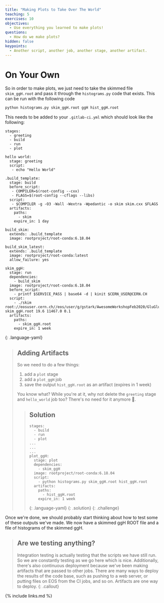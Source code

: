 ```yaml
---
title: "Making Plots to Take Over The World"
teaching: 5
exercises: 10
objectives:
  - Use everything you learned to make plots!
questions:
  - How do we make plots?
hidden: false
keypoints:
  - Another script, another job, another stage, another artifact.
---
```


# On Your Own

So in order to make plots, we just need to take the skimmed file `skim_ggH.root` and pass it through the `histograms.py` code that exists. This can be run with the following code

```bash
python histograms.py skim_ggH.root ggH hist_ggH.root
```

This needs to be added to your `.gitlab-ci.yml` which should look like the following:

~~~
stages:
  - greeting
  - build
  - run
  - plot

hello world:
  stage: greeting
  script:
   - echo "Hello World"

.build_template:
  stage: build
  before_script:
   - COMPILER=$(root-config --cxx)
   - FLAGS=$(root-config --cflags --libs)
  script:
   - $COMPILER -g -O3 -Wall -Wextra -Wpedantic -o skim skim.cxx $FLAGS
  artifacts:
    paths:
      - skim
    expire_in: 1 day

build_skim:
  extends: .build_template
  image: rootproject/root-conda:6.18.04

build_skim_latest:
  extends: .build_template
  image: rootproject/root-conda:latest
  allow_failure: yes

skim_ggH:
  stage: run
  dependencies:
    - build_skim
  image: rootproject/root-conda:6.18.04
  before_script:
    - printf $SERVICE_PASS | base64 -d | kinit $CERN_USER@CERN.CH
  script:
    - ./skim root://eosuser.cern.ch//eos/user/g/gstark/AwesomeWorkshopFeb2020/GluGluToHToTauTau.root skim_ggH.root 19.6 11467.0 0.1
  artifacts:
    paths:
      - skim_ggH.root
    expire_in: 1 week
~~~
{: .language-yaml}

> ## Adding Artifacts
>
> So we need to do a few things:
>
> 1. add a `plot` stage
> 2. add a `plot_ggH` job
> 3. save the output `hist_ggH.root` as an artifact (expires in 1 week)
>
> You know what? While you're at it, why not delete the `greeting` stage and `hello_world` job too? There's no need for it anymore 🙂.
>
> > ## Solution
> > ~~~
> > stages:
> >   - build
> >   - run
> >   - plot
> > ...
> > ...
> > ...
> > plot_ggH:
> >   stage: plot
> >   dependencies:
> >     - skim_ggH
> >   image: rootproject/root-conda:6.18.04
> >   script:
> >     - python histograms.py skim_ggH.root hist_ggH.root
> >   artifacts:
> >     paths:
> >       - hist_ggH.root
> >     expire_in: 1 week
> > ~~~
> > {: .language-yaml}
> {: .solution}
{: .challenge}

Once we're done, we should probably start thinking about how to test some of these outputs we've made. We now have a skimmed ggH ROOT file and a file of histograms of the skimmed ggH.

> ## Are we testing anything?
>
> Integration testing is actually testing that the scripts we have still run. So we are constantly testing as we go here which is nice. Additionally, there's also continuous deployment because we've been making artifacts that are passed to other jobs. There are many ways to deploy the results of the code base, such as pushing to a web server, or putting files on EOS from the CI jobs, and so on. Artifacts are one way to deploy.
{: .callout}


{% include links.md %}
